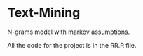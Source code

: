 # Text-Mining
N-grams model with markov assumptions.

All the code for the project is in the RR.R file.

